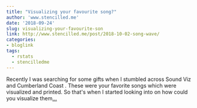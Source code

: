 ```yaml
---
title: "Visualizing your favourite song?"
author: 'www.stencilled.me'
date: '2018-09-24'
slug: visualizing-your-favourite-son
link: http://www.stencilled.me/post/2018-10-02-song-wave/
categories:
- bloglink
tags:
  - rstats
  - stencilledme
---
```


Recently I was searching for some gifts when I stumbled across Sound Viz and Cumberland Coast . These were your favorite songs which were visualized and printed. So that's when I started looking into on how could you visualize them[... <i class="fas fa-external-link-alt"></i>](http://www.stencilled.me/post/2018-10-02-song-wave/)

